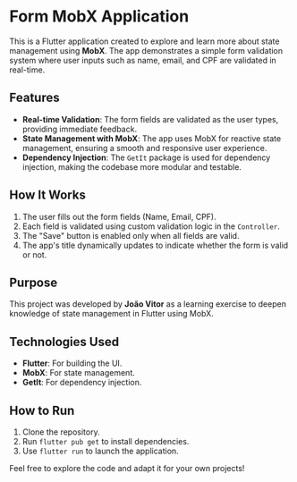 # Form MobX Application

This is a Flutter application created to explore and learn more about state management using **MobX**. The app demonstrates a simple form validation system where user inputs such as name, email, and CPF are validated in real-time.

## Features

- **Real-time Validation**: The form fields are validated as the user types, providing immediate feedback.
- **State Management with MobX**: The app uses MobX for reactive state management, ensuring a smooth and responsive user experience.
- **Dependency Injection**: The `GetIt` package is used for dependency injection, making the codebase more modular and testable.

## How It Works

1. The user fills out the form fields (Name, Email, CPF).
2. Each field is validated using custom validation logic in the `Controller`.
3. The "Save" button is enabled only when all fields are valid.
4. The app's title dynamically updates to indicate whether the form is valid or not.

## Purpose

This project was developed by **João Vitor** as a learning exercise to deepen knowledge of state management in Flutter using MobX.

## Technologies Used

- **Flutter**: For building the UI.
- **MobX**: For state management.
- **GetIt**: For dependency injection.

## How to Run

1. Clone the repository.
2. Run `flutter pub get` to install dependencies.
3. Use `flutter run` to launch the application.

Feel free to explore the code and adapt it for your own projects!  